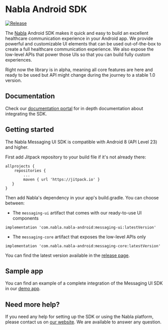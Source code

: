 #  Nabla Android SDK
[![Release](https://jitpack.io/v/nabla/nabla-android.svg)](https://jitpack.io/#Nabla/nabla-android)

The [Nabla](https://www.nabla.dev/) Android SDK makes it quick and easy to build an excellent healthcare communication experience in your Android app. We provide powerful and customizable UI elements that can be used out-of-the-box to create a full healthcare communication experience. We also expose the low-level APIs that power those UIs so that you can build fully custom experiences.

Right now the library is in alpha, meaning all core features are here and ready to be used but API might change during the journey to a stable 1.0 version.

## Documentation

Check our [documentation portal](https://docs.nabla.dev/docs/setup) for in depth documentation about integrating the SDK.

## Getting started

The Nabla Messaging UI SDK is compatible with Android 8 (API Level 23) and higher.

First add Jitpack repository to your build file if it's not already there:
```
allprojects {
    repositories {
        ...
        maven { url 'https://jitpack.io' }
   }
}
```
Then add Nabla's dependency in your app's build.gradle. You can choose between:

- The `messaging-ui` artifact that comes with our ready-to-use UI components

```
implementation 'com.nabla.nabla-android:messaging-ui:latestVersion'
```

- The `messaging-core` artifact that exposes the low-level APIs only

```
implementation 'com.nabla.nabla-android:messaging-core:latestVersion'
```


You can find the latest version available in the [release page](https://github.com/nabla/nabla-android/releases).

## Sample app

You can find an example of a complete integration of the Messaging UI SDK in our [demo app](https://github.com/nabla/nabla-android/tree/main/demo).

## Need more help?

If you need any help for setting up the SDK or using the Nabla platform, please contact us on [our website](https://www.nabla.dev/). We are available to answer any question.
